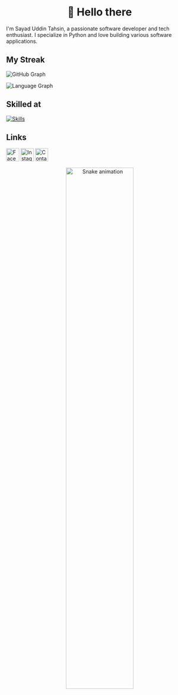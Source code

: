<h1 align="center">👋 Hello there</h1>

I'm Sayad Uddin Tahsin, a passionate software developer and tech enthusiast. I specialize in Python and love building various software applications.

## My Streak

![GitHub Graph](https://github-readme-streak-stats.herokuapp.com?user=Sayad-Uddin-Tahsin&theme=aura&hide_border=true&date_format=M%20j%5B%2C%20Y%5D&fire=EB5454)

![Language Graph](https://github-readme-stats.vercel.app/api/top-langs?username=Sayad-Uddin-Tahsin&locale=en&hide_title=false&layout=compact&card_width=320&langs_count=5&theme=dracula&hide_border=true)

## Skilled at

<a href="#skilled-at"><img alt="Skills" src="https://skillicons.dev/icons?i=python,firebase,git,vscode,github,pycharm"></a>

## Links

<a href="https://facebook.com/SayadUddinTahsin" title="Tahsin Tahsin"><img src="https://img.shields.io/badge/Facebook-1877F2?logo=facebook&logoColor=white&style=for-the-badge" height="35" alt="Facebook"  /></a>
<a href="https://instagram.com/tahsintechie" title="@tahsintechie"><img src="https://img.shields.io/badge/Instagram-E4405F?logo=instagram&logoColor=white&style=for-the-badge" height="35" alt="Instagram"  /></a>
<a href="mailto:tahsin.ict@outlook.com" title="tahsin.ict@outlook.com"><img src="https://img.shields.io/badge/Contact-Email-Green?style=for-the-badge" height="35" alt="Contact: Email"  /></a>

<div align="center">
  <img src="https://github.com/Sayad-Uddin-Tahsin/Sayad-Uddin-Tahsin/blob/output/snake.svg" alt="Snake animation" height=60% />
</div>

